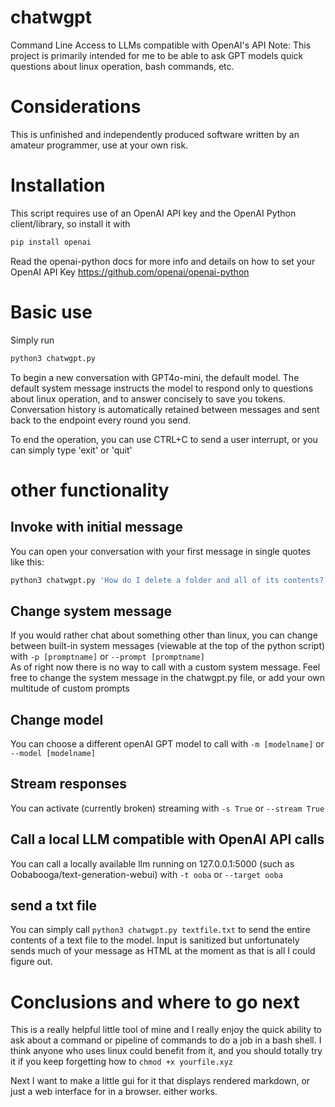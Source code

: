 # chatwgpt
Command Line Access to LLMs compatible with OpenAI's API
Note: This project is primarily intended for me to be able to ask GPT models quick questions about linux operation, bash commands, etc.
# Considerations
This is unfinished and independently produced software written by an amateur programmer, use at your own risk.
# Installation
This script requires use of an OpenAI API key and the OpenAI Python client/library, so install it with
```bash
pip install openai
```
Read the openai-python docs for more info and details on how to set your OpenAI API Key https://github.com/openai/openai-python
# Basic use
Simply run
```bash
python3 chatwgpt.py
```
To begin a new conversation with GPT4o-mini, the default model. The default system message instructs the model to respond only to questions about linux operation, and to answer concisely to save you tokens. Conversation history is automatically retained between messages and sent back to the endpoint every round you send.

To end the operation, you can use CTRL+C to send a user interrupt, or you can simply type 'exit' or 'quit'

# other functionality
## Invoke with initial message
You can open your conversation with your first message in single quotes like this:
```bash
python3 chatwgpt.py 'How do I delete a folder and all of its contents?'
```
## Change system message
If you would rather chat about something other than linux, you can change between built-in system messages (viewable at the top of the python script) with ```-p [promptname]``` or ```--prompt [promptname]```   
As of right now there is no way to call with a custom system message. Feel free to change the system message in the chatwgpt.py file, or add your own multitude of custom prompts
## Change model
You can choose a different openAI GPT model to call with ```-m [modelname]``` or ```--model [modelname]```
## Stream responses
You can activate (currently broken) streaming with ```-s True``` or ```--stream True```
## Call a local LLM compatible with OpenAI API calls
You can call a locally available llm running on 127.0.0.1:5000 (such as Oobabooga/text-generation-webui) with ```-t ooba``` or ```--target ooba```
## send a txt file
You can simply call ```python3 chatwgpt.py textfile.txt``` to send the entire contents of a text file to the model. Input is sanitized but unfortunately sends much of your message as HTML at the moment as that is all I could figure out. 
# Conclusions and where to go next
This is a really helpful little tool of mine and I really enjoy the quick ability to ask about a command or pipeline of commands to do a job in a bash shell. I think anyone who uses linux could benefit from it, and you should totally try it if you keep forgetting how to ```chmod +x yourfile.xyz```

Next I want to make a little gui for it that displays rendered markdown, or just a web interface for in a browser. either works.
